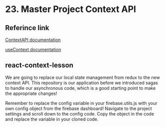 # 23. Master Project Context API

## Referince link
[ContextAPI documentation](https://reactjs.org/docs/context.html)

[useContext documentation](https://reactjs.org/docs/hooks-reference.html#usecontext)

## react-context-lesson
We are going to replace our local state management from redux to the new context API. This repository is our application before we introduced sagas to handle our asynchronous code, which is a good starting point to make the appropriate changes!

Remember to replace the config variable in your firebase.utils.js with your own config object from the firebase dashboard! Navigate to the project settings and scroll down to the config code. Copy the object in the code and replace the variable in your cloned code.

 
